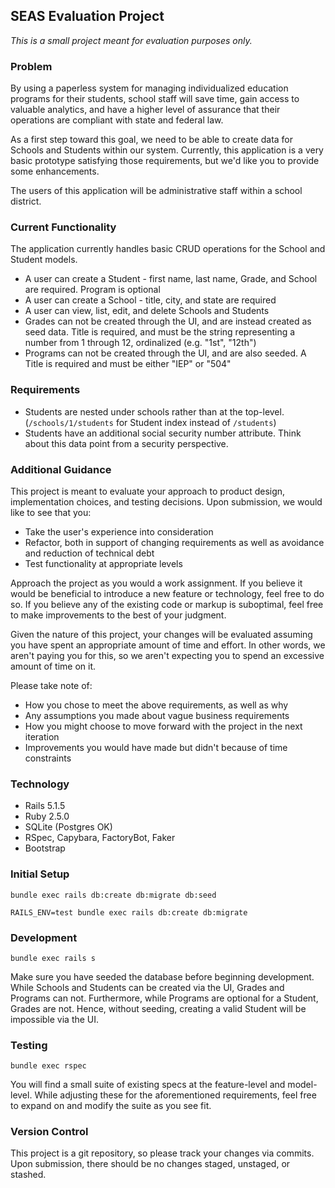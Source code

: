 SEAS Evaluation Project
-

_This is a small project meant for evaluation purposes only._

### Problem

By using a paperless system for managing individualized education programs for their students, school staff will save time, gain access to valuable analytics, and have a higher level of assurance that their operations are compliant with state and federal law.

As a first step toward this goal, we need to be able to create data for Schools and Students within our system.  Currently, this application is a very basic prototype satisfying those requirements, but we'd like you to provide some enhancements.

The users of this application will be administrative staff within a school district.



### Current Functionality

The application currently handles basic CRUD operations for the School and Student models.

- A user can create a Student - first name, last name, Grade, and School are required.  Program is optional
- A user can create a School - title, city, and state are required
- A user can view, list, edit, and delete Schools and Students
- Grades can not be created through the UI, and are instead created as seed data.  Title is required, and must be the string representing a number from 1 through 12, ordinalized (e.g. "1st", "12th")
-  Programs can not be created through the UI, and are also seeded.  A Title is required and must be either "IEP" or "504"



### Requirements

- Students are nested under schools rather than at the top-level.  (`/schools/1/students` for Student index instead of `/students`)
- Students have an additional social security number attribute.  Think about this data point from a security perspective.



### Additional Guidance

This project is meant to evaluate your approach to product design, implementation choices, and testing decisions.  Upon submission, we would like to see that you:

- Take the user's experience into consideration
- Refactor, both in support of changing requirements as well as avoidance and reduction of technical debt
- Test functionality at appropriate levels

Approach the project as you would a work assignment.  If you believe it would be beneficial to introduce a new feature or technology, feel free to do so.  If you believe any of the existing code or markup is suboptimal, feel free to make improvements to the best of your judgment.

Given the nature of this project, your changes will be evaluated assuming you have spent an appropriate amount of time and effort.  In other words, we aren't paying you for this, so we aren't expecting you to spend an excessive amount of time on it.

Please take note of:

- How you chose to meet the above requirements, as well as why
- Any assumptions you made about vague business requirements
- How you might choose to move forward with the project in the next iteration
- Improvements you would have made but didn't because of time constraints



### Technology

- Rails 5.1.5
- Ruby 2.5.0
- SQLite (Postgres OK)
- RSpec, Capybara, FactoryBot, Faker
- Bootstrap



### Initial Setup

`bundle exec rails db:create db:migrate db:seed`

`RAILS_ENV=test bundle exec rails db:create db:migrate`



### Development

`bundle exec rails s`

Make sure you have seeded the database before beginning development.  While Schools and Students can be created via the UI, Grades and Programs can not.  Furthermore, while Programs are optional for a Student, Grades are not.  Hence, without seeding, creating a valid Student will be impossible via the UI.



### Testing

`bundle exec rspec`

You will find a small suite of existing specs at the feature-level and model-level.  While adjusting these for the aforementioned requirements, feel free to expand on and modify the suite as you see fit.



### Version Control

This project is a git repository, so please track your changes via commits.  Upon submission, there should be no changes staged, unstaged, or stashed.

